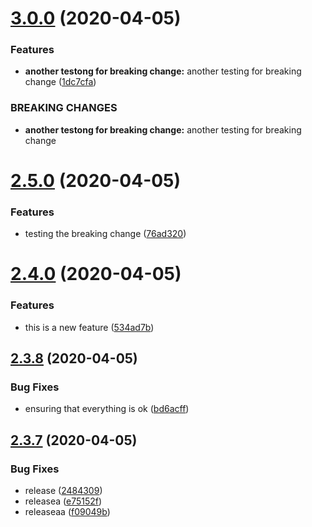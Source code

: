 # [3.0.0](https://github.com/mohamedalaa33/nodejs-hello-world/compare/v2.5.0...v3.0.0) (2020-04-05)


### Features

* **another testong for breaking change:** another testing for breaking change ([1dc7cfa](https://github.com/mohamedalaa33/nodejs-hello-world/commit/1dc7cfa71e78503ce2ba7fa19b366a9e008d94bc))


### BREAKING CHANGES

* **another testong for breaking change:** another testing for breaking change

# [2.5.0](https://github.com/mohamedalaa33/nodejs-hello-world/compare/v2.4.0...v2.5.0) (2020-04-05)


### Features

* testing the breaking change ([76ad320](https://github.com/mohamedalaa33/nodejs-hello-world/commit/76ad3200ad7e2767626278234cc01413f6a6718f))

# [2.4.0](https://github.com/mohamedalaa33/nodejs-hello-world/compare/v2.3.8...v2.4.0) (2020-04-05)


### Features

* this is a new feature ([534ad7b](https://github.com/mohamedalaa33/nodejs-hello-world/commit/534ad7b9fe99774755f79b5e34f1111cc2ebc4d2))

## [2.3.8](https://github.com/mohamedalaa33/nodejs-hello-world/compare/v2.3.7...v2.3.8) (2020-04-05)


### Bug Fixes

* ensuring that everything is ok ([bd6acff](https://github.com/mohamedalaa33/nodejs-hello-world/commit/bd6acffb3e77333b23b8c5f8d8a1c389ca80713f))

## [2.3.7](https://github.com/mohamedalaa33/nodejs-hello-world/compare/v2.3.6...v2.3.7) (2020-04-05)


### Bug Fixes

* release ([2484309](https://github.com/mohamedalaa33/nodejs-hello-world/commit/2484309d44edcb5092753428172cf2f540d63c28))
* releasea ([e75152f](https://github.com/mohamedalaa33/nodejs-hello-world/commit/e75152f33613d136f3f17ff577d92ec8438e7daf))
* releaseaa ([f09049b](https://github.com/mohamedalaa33/nodejs-hello-world/commit/f09049b0597790f1544bbc763b652bb00cbe14c0))
